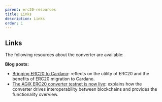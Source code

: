 ```yaml
---
parent: erc20-resources
title: Links
description: Links
order: 1
---
```


## Links

The following resources about the converter are available:

**Blog posts:**

- [Bringing ERC20 to Cardano](https://iohk.io/en/blog/posts/2021/05/17/bringing-erc20-to-cardano/): reflects on the utility of ERC20 and the benefits of ERC20 migration to Cardano.
- [The AGIX ERC20 converter testnet is now live](https://iohk.io/en/blog/posts/2021/12/07/the-agix-erc20-converter-testnet-is-now-live/): explains how the converter drives interoperability between blockchains and provides the functionality overview.
